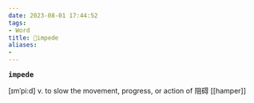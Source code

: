 ```yaml
---
date: 2023-08-01 17:44:52
tags: 
- Word
title: 📖impede
aliases: 
- 
---
```


<pre><strong>impede</strong></pre>

[ɪmˈpi:d]
v. to slow the movement, progress, or action of 阻碍
[[hamper]]
